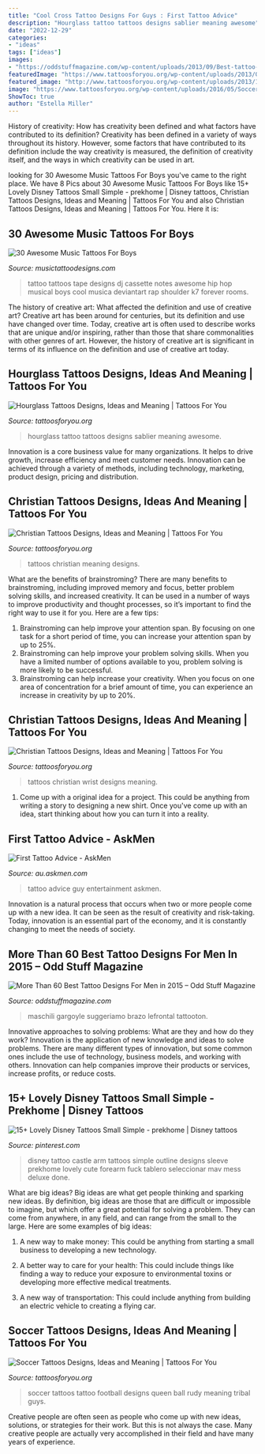 ```yaml
---
title: "Cool Cross Tattoo Designs For Guys : First Tattoo Advice"
description: "Hourglass tattoo tattoos designs sablier meaning awesome"
date: "2022-12-29"
categories:
- "ideas"
tags: ["ideas"]
images:
- "https://oddstuffmagazine.com/wp-content/uploads/2013/09/Best-tattoo-designs-for-Men-46-599x800.jpg"
featuredImage: "https://www.tattoosforyou.org/wp-content/uploads/2013/09/Christian-Tattoos-For-Women.jpg"
featured_image: "http://www.tattoosforyou.org/wp-content/uploads/2013/11/Pictures-of-Hourglass-Tattoo-680x1024.jpg"
image: "https://www.tattoosforyou.org/wp-content/uploads/2016/05/Soccer-Tattoo.jpg"
ShowToc: true
author: "Estella Miller"
---
```



History of creativity: How has creativity been defined and what factors have contributed to its definition?
Creativity has been defined in a variety of ways throughout its history. However, some factors that have contributed to its definition include the way creativity is measured, the definition of creativity itself, and the ways in which creativity can be used in art.

	

		
looking for 30 Awesome Music Tattoos For Boys you've came to the right place. We have 8 Pics about 30 Awesome Music Tattoos For Boys like 15+ Lovely Disney Tattoos Small Simple - prekhome | Disney tattoos, Christian Tattoos Designs, Ideas and Meaning | Tattoos For You and also Christian Tattoos Designs, Ideas and Meaning | Tattoos For You. Here it is:
		
    
## 30 Awesome Music Tattoos For Boys

<img loading=lazy src="http://www.musictattoodesigns.com/wp-content/uploads/2017/01/Tape-And-Music-Notes-Tattoo-On-Shoulder.jpg" onerror="this.onerror=null;this.src='https://tse2.mm.bing.net/th?id=OIP.2S7SIx0w-9eTU590qFXc8AHaMB&amp;pid=15.1';" alt="30 Awesome Music Tattoos For Boys">

_Source: musictattoodesigns.com_

>tattoo tattoos tape designs dj cassette notes awesome hip hop musical boys cool musica deviantart rap shoulder k7 forever rooms. 

	

The history of creative art: What affected the definition and use of creative art?
Creative art has been around for centuries, but its definition and use have changed over time. Today, creative art is often used to describe works that are unique and/or inspiring, rather than those that share commonalities with other genres of art. However, the history of creative art is significant in terms of its influence on the definition and use of creative art today.

    
## Hourglass Tattoos Designs, Ideas And Meaning | Tattoos For You

<img loading=lazy src="http://www.tattoosforyou.org/wp-content/uploads/2013/11/Pictures-of-Hourglass-Tattoo-680x1024.jpg" onerror="this.onerror=null;this.src='https://tse3.mm.bing.net/th?id=OIP.zsmsP8-j-TX6q3ErAY8KAwHaLJ&amp;pid=15.1';" alt="Hourglass Tattoos Designs, Ideas and Meaning | Tattoos For You">

_Source: tattoosforyou.org_

>hourglass tattoo tattoos designs sablier meaning awesome. 

	

Innovation is a core business value for many organizations. It helps to drive growth, increase efficiency and meet customer needs. Innovation can be achieved through a variety of methods, including technology, marketing, product design, pricing and distribution.

    
## Christian Tattoos Designs, Ideas And Meaning | Tattoos For You

<img loading=lazy src="https://www.tattoosforyou.org/wp-content/uploads/2013/09/Christian-Tattoos-For-Women.jpg" onerror="this.onerror=null;this.src='https://tse4.mm.bing.net/th?id=OIP.gHKXPq3zyqBOYy9XnMDyiwHaKQ&amp;pid=15.1';" alt="Christian Tattoos Designs, Ideas and Meaning | Tattoos For You">

_Source: tattoosforyou.org_

>tattoos christian meaning designs. 

	

What are the benefits of brainstroming?
There are many benefits to brainstroming, including improved memory and focus, better problem solving skills, and increased creativity. It can be used in a number of ways to improve productivity and thought processes, so it’s important to find the right way to use it for you. Here are a few tips: 
1. Brainstroming can help improve your attention span. By focusing on one task for a short period of time, you can increase your attention span by up to 25%. 
2. Brainstroming can help improve your problem solving skills. When you have a limited number of options available to you, problem solving is more likely to be successful. 
3. Brainstroming can help increase your creativity. When you focus on one area of concentration for a brief amount of time, you can experience an increase in creativity by up to 20%.

    
## Christian Tattoos Designs, Ideas And Meaning | Tattoos For You

<img loading=lazy src="http://www.tattoosforyou.org/wp-content/uploads/2013/09/Christian-Wrist-Tattoos-768x1024.jpg" onerror="this.onerror=null;this.src='https://tse4.mm.bing.net/th?id=OIP.xSqtRmdf8TeLGvX0S7yk8gHaJ4&amp;pid=15.1';" alt="Christian Tattoos Designs, Ideas and Meaning | Tattoos For You">

_Source: tattoosforyou.org_

>tattoos christian wrist designs meaning. 

	

1. Come up with a original idea for a project. This could be anything from writing a story to designing a new shirt. Once you've come up with an idea, start thinking about how you can turn it into a reality. 

    
## First Tattoo Advice - AskMen

<img loading=lazy src="https://images.askmen.com/1080x540/top_10/entertainment/first-tattoo-advice-1091524-TwoByOne.jpg" onerror="this.onerror=null;this.src='https://tse2.mm.bing.net/th?id=OIP.cwh4SLZvorILwSaDbWcMdAHaDt&amp;pid=15.1';" alt="First Tattoo Advice - AskMen">

_Source: au.askmen.com_

>tattoo advice guy entertainment askmen. 

	

Innovation is a natural process that occurs when two or more people come up with a new idea. It can be seen as the result of creativity and risk-taking. Today, innovation is an essential part of the economy, and it is constantly changing to meet the needs of society.

    
## More Than 60 Best Tattoo Designs For Men In 2015 – Odd Stuff Magazine

<img loading=lazy src="https://oddstuffmagazine.com/wp-content/uploads/2013/09/Best-tattoo-designs-for-Men-46-599x800.jpg" onerror="this.onerror=null;this.src='https://tse4.mm.bing.net/th?id=OIP.eKGJGQK9Bf9ieFuOnv-l-gHaJ5&amp;pid=15.1';" alt="More Than 60 Best Tattoo Designs For Men in 2015 – Odd Stuff Magazine">

_Source: oddstuffmagazine.com_

>maschili gargoyle suggeriamo brazo lefrontal tattooton. 

	

Innovative approaches to solving problems: What are they and how do they work?
Innovation is the application of new knowledge and ideas to solve problems. There are many different types of innovation, but some common ones include the use of technology, business models, and working with others. Innovation can help companies improve their products or services, increase profits, or reduce costs.

    
## 15+ Lovely Disney Tattoos Small Simple - Prekhome | Disney Tattoos

<img loading=lazy src="https://i.pinimg.com/736x/8d/98/ef/8d98ef7883d4d1a64c331c48797a5c4b.jpg" onerror="this.onerror=null;this.src='https://tse3.mm.bing.net/th?id=OIP.lj0K04R7vOwz7AOnvuE3MAHaJ6&amp;pid=15.1';" alt="15+ Lovely Disney Tattoos Small Simple - prekhome | Disney tattoos">

_Source: pinterest.com_

>disney tattoo castle arm tattoos simple outline designs sleeve prekhome lovely cute forearm fuck tablero seleccionar mav mess deluxe done. 

	

What are big ideas?
Big ideas are what get people thinking and sparking new ideas. By definition, big ideas are those that are difficult or impossible to imagine, but which offer a great potential for solving a problem. They can come from anywhere, in any field, and can range from the small to the large. Here are some examples of big ideas:
1. A new way to make money: This could be anything from starting a small business to developing a new technology.

2. A better way to care for your health: This could include things like finding a way to reduce your exposure to environmental toxins or developing more effective medical treatments.

3. A new way of transportation: This could include anything from building an electric vehicle to creating a flying car.


    
## Soccer Tattoos Designs, Ideas And Meaning | Tattoos For You

<img loading=lazy src="https://www.tattoosforyou.org/wp-content/uploads/2016/05/Soccer-Tattoo.jpg" onerror="this.onerror=null;this.src='https://tse3.mm.bing.net/th?id=OIP.7kcMgP9vOfWOZG4k-inpcwAAAA&amp;pid=15.1';" alt="Soccer Tattoos Designs, Ideas and Meaning | Tattoos For You">

_Source: tattoosforyou.org_

>soccer tattoos tattoo football designs queen ball rudy meaning tribal guys. 

	

Creative people are often seen as people who come up with new ideas, solutions, or strategies for their work. But this is not always the case. Many creative people are actually very accomplished in their field and have many years of experience.


